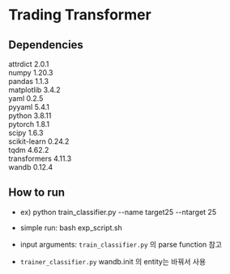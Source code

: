 # Trading Transformer

## Dependencies
attrdict 2.0.1\
numpy 1.20.3\
pandas 1.1.3\
matplotlib 3.4.2\
yaml 0.2.5\
pyyaml 5.4.1\
python 3.8.11\
pytorch 1.8.1\
scipy 1.6.3\
scikit-learn 0.24.2\
tqdm 4.62.2\
transformers 4.11.3\
wandb 0.12.4

## How to run
- ex) python train_classifier.py --name target25 --ntarget 25

- simple run: bash exp_script.sh

- input arguments: `train_classifier.py` 의 parse function 참고

- `trainer_classifier.py` wandb.init 의 entity는 바꿔서 사용


